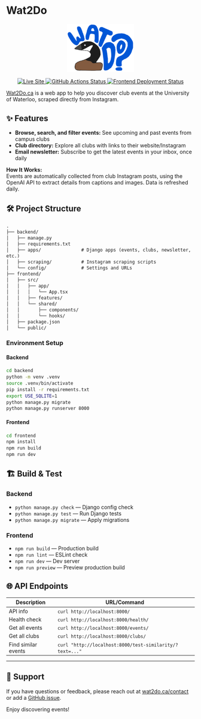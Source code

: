 # Wat2Do

<p align="center">
  <img src="frontend/public/wat2do-logo.svg" alt="Wat2Do Logo" width="180"/>
</p>

<p align="center">
  <a href="https://wat2do.ca" target="_blank">
    <img src="https://img.shields.io/badge/Live%20Site-wat2do.ca-blue?style=flat-square" alt="Live Site"/>
  </a>
  <a href="https://github.com/ericahan22/bug-free-octo-spork/actions">
    <img src="https://img.shields.io/github/actions/workflow/status/ericahan22/bug-free-octo-spork/update-events-data.yml?branch=main&style=flat-square" alt="GitHub Actions Status"/>
  </a>
  <a href="https://vercel.com/ericas-projects-4f2175b1/bug-free-octo-spork-frontend">
    <img src="https://deploy-badge.vercel.app/vercel/bug-free-octo-spork-frontend?logo=&name=vercel+frontend&style=flat-square" alt="Frontend Deployment Status"/>
  </a>
</p>

<a href="https://wat2do.ca" target="_blank">Wat2Do.ca</a> is a web app to help you discover club events at the University of
Waterloo, scraped directly from Instagram.

## ✨ Features

- **Browse, search, and filter events:** See upcoming and past events from campus clubs
- **Club directory:** Explore all clubs with links to their website/Instagram
- **Email newsletter:** Subscribe to get the latest events in your inbox, once daily

**How It Works:**  
Events are automatically collected from club Instagram posts, using the OpenAI API to extract details from captions and images. Data is refreshed daily.

## 🛠️ Project Structure

```
.
├── backend/
│   ├── manage.py
│   ├── requirements.txt
│   ├── apps/               # Django apps (events, clubs, newsletter, etc.)
│   ├── scraping/           # Instagram scraping scripts
│   └── config/             # Settings and URLs
├── frontend/
│   ├── src/
│   │   ├── app/
│   │   │   └── App.tsx
│   │   ├── features/
│   │   └── shared/
│   │       ├── components/
│   │       └── hooks/
│   ├── package.json
│   └── public/
```

### Environment Setup

#### Backend
```bash
cd backend
python -m venv .venv
source .venv/bin/activate
pip install -r requirements.txt
export USE_SQLITE=1
python manage.py migrate
python manage.py runserver 8000
```

#### Frontend
```bash
cd frontend
npm install
npm run build
npm run dev
```

## 🏗️ Build & Test

### Backend
- `python manage.py check` — Django config check
- `python manage.py test` — Run Django tests
- `python manage.py migrate` — Apply migrations

### Frontend
- `npm run build` — Production build
- `npm run lint` — ESLint check
- `npm run dev` — Dev server
- `npm run preview` — Preview production build

## 🌐 API Endpoints

| Description         | URL/Command                                               |
|---------------------|----------------------------------------------------------|
| API info            | `curl http://localhost:8000/`                            |
| Health check        | `curl http://localhost:8000/health/`                     |
| Get all events      | `curl http://localhost:8000/events/`                     |
| Get all clubs       | `curl http://localhost:8000/clubs/`                      |
| Find similar events | `curl "http://localhost:8000/test-similarity/?text=..."` |

---

## 🤝 Support

If you have questions or feedback, please reach out at <a href="https://wat2do.ca/contact" target="_blank">wat2do.ca/contact</a> or add a <a href="https://github.com/ericahan22/bug-free-octo-spork/issues" target="_blank">GitHub issue</a>.

Enjoy discovering events!